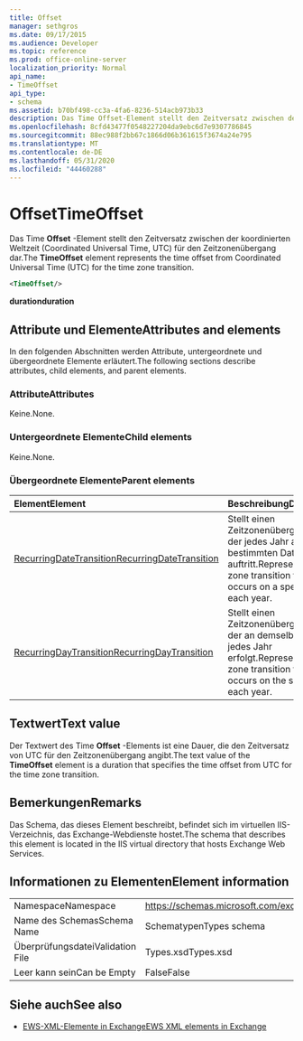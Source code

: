 ```yaml
---
title: Offset
manager: sethgros
ms.date: 09/17/2015
ms.audience: Developer
ms.topic: reference
ms.prod: office-online-server
localization_priority: Normal
api_name:
- TimeOffset
api_type:
- schema
ms.assetid: b70bf498-cc3a-4fa6-8236-514acb973b33
description: Das Time Offset-Element stellt den Zeitversatz zwischen der koordinierten Weltzeit (Coordinated Universal Time, UTC) für den Zeitzonenübergang dar.
ms.openlocfilehash: 8cfd43477f0548227204da9ebc6d7e9307786845
ms.sourcegitcommit: 88ec988f2bb67c1866d06b361615f3674a24e795
ms.translationtype: MT
ms.contentlocale: de-DE
ms.lasthandoff: 05/31/2020
ms.locfileid: "44460288"
---
```

# <a name="timeoffset"></a><span data-ttu-id="35f31-103">Offset</span><span class="sxs-lookup"><span data-stu-id="35f31-103">TimeOffset</span></span>

<span data-ttu-id="35f31-104">Das Time **Offset** -Element stellt den Zeitversatz zwischen der koordinierten Weltzeit (Coordinated Universal Time, UTC) für den Zeitzonenübergang dar.</span><span class="sxs-lookup"><span data-stu-id="35f31-104">The **TimeOffset** element represents the time offset from Coordinated Universal Time (UTC) for the time zone transition.</span></span> 
  
```XML
<TimeOffset/>
```

 <span data-ttu-id="35f31-105">**duration**</span><span class="sxs-lookup"><span data-stu-id="35f31-105">**duration**</span></span>
## <a name="attributes-and-elements"></a><span data-ttu-id="35f31-106">Attribute und Elemente</span><span class="sxs-lookup"><span data-stu-id="35f31-106">Attributes and elements</span></span>

<span data-ttu-id="35f31-107">In den folgenden Abschnitten werden Attribute, untergeordnete und übergeordnete Elemente erläutert.</span><span class="sxs-lookup"><span data-stu-id="35f31-107">The following sections describe attributes, child elements, and parent elements.</span></span>
  
### <a name="attributes"></a><span data-ttu-id="35f31-108">Attribute</span><span class="sxs-lookup"><span data-stu-id="35f31-108">Attributes</span></span>

<span data-ttu-id="35f31-109">Keine.</span><span class="sxs-lookup"><span data-stu-id="35f31-109">None.</span></span>
  
### <a name="child-elements"></a><span data-ttu-id="35f31-110">Untergeordnete Elemente</span><span class="sxs-lookup"><span data-stu-id="35f31-110">Child elements</span></span>

<span data-ttu-id="35f31-111">Keine.</span><span class="sxs-lookup"><span data-stu-id="35f31-111">None.</span></span>
  
### <a name="parent-elements"></a><span data-ttu-id="35f31-112">Übergeordnete Elemente</span><span class="sxs-lookup"><span data-stu-id="35f31-112">Parent elements</span></span>

|<span data-ttu-id="35f31-113">**Element**</span><span class="sxs-lookup"><span data-stu-id="35f31-113">**Element**</span></span>|<span data-ttu-id="35f31-114">**Beschreibung**</span><span class="sxs-lookup"><span data-stu-id="35f31-114">**Description**</span></span>|
|:-----|:-----|
|[<span data-ttu-id="35f31-115">RecurringDateTransition</span><span class="sxs-lookup"><span data-stu-id="35f31-115">RecurringDateTransition</span></span>](recurringdatetransition.md) <br/> |<span data-ttu-id="35f31-116">Stellt einen Zeitzonenübergang dar, der jedes Jahr an einem bestimmten Datum auftritt.</span><span class="sxs-lookup"><span data-stu-id="35f31-116">Represents a time zone transition that occurs on a specific date each year.</span></span>  <br/> |
|[<span data-ttu-id="35f31-117">RecurringDayTransition</span><span class="sxs-lookup"><span data-stu-id="35f31-117">RecurringDayTransition</span></span>](recurringdaytransition.md) <br/> |<span data-ttu-id="35f31-118">Stellt einen Zeitzonenübergang dar, der an demselben Tag jedes Jahr erfolgt.</span><span class="sxs-lookup"><span data-stu-id="35f31-118">Represents a time zone transition that occurs on the same day each year.</span></span>  <br/> |
   
## <a name="text-value"></a><span data-ttu-id="35f31-119">Textwert</span><span class="sxs-lookup"><span data-stu-id="35f31-119">Text value</span></span>

<span data-ttu-id="35f31-120">Der Textwert des Time **Offset** -Elements ist eine Dauer, die den Zeitversatz von UTC für den Zeitzonenübergang angibt.</span><span class="sxs-lookup"><span data-stu-id="35f31-120">The text value of the **TimeOffset** element is a duration that specifies the time offset from UTC for the time zone transition.</span></span> 
  
## <a name="remarks"></a><span data-ttu-id="35f31-121">Bemerkungen</span><span class="sxs-lookup"><span data-stu-id="35f31-121">Remarks</span></span>

<span data-ttu-id="35f31-122">Das Schema, das dieses Element beschreibt, befindet sich im virtuellen IIS-Verzeichnis, das Exchange-Webdienste hostet.</span><span class="sxs-lookup"><span data-stu-id="35f31-122">The schema that describes this element is located in the IIS virtual directory that hosts Exchange Web Services.</span></span>
  
## <a name="element-information"></a><span data-ttu-id="35f31-123">Informationen zu Elementen</span><span class="sxs-lookup"><span data-stu-id="35f31-123">Element information</span></span>

|||
|:-----|:-----|
|<span data-ttu-id="35f31-124">Namespace</span><span class="sxs-lookup"><span data-stu-id="35f31-124">Namespace</span></span>  <br/> |https://schemas.microsoft.com/exchange/services/2006/types  <br/> |
|<span data-ttu-id="35f31-125">Name des Schemas</span><span class="sxs-lookup"><span data-stu-id="35f31-125">Schema Name</span></span>  <br/> |<span data-ttu-id="35f31-126">Schematypen</span><span class="sxs-lookup"><span data-stu-id="35f31-126">Types schema</span></span>  <br/> |
|<span data-ttu-id="35f31-127">Überprüfungsdatei</span><span class="sxs-lookup"><span data-stu-id="35f31-127">Validation File</span></span>  <br/> |<span data-ttu-id="35f31-128">Types.xsd</span><span class="sxs-lookup"><span data-stu-id="35f31-128">Types.xsd</span></span>  <br/> |
|<span data-ttu-id="35f31-129">Leer kann sein</span><span class="sxs-lookup"><span data-stu-id="35f31-129">Can be Empty</span></span>  <br/> |<span data-ttu-id="35f31-130">False</span><span class="sxs-lookup"><span data-stu-id="35f31-130">False</span></span>  <br/> |
   
## <a name="see-also"></a><span data-ttu-id="35f31-131">Siehe auch</span><span class="sxs-lookup"><span data-stu-id="35f31-131">See also</span></span>



- [<span data-ttu-id="35f31-132">EWS-XML-Elemente in Exchange</span><span class="sxs-lookup"><span data-stu-id="35f31-132">EWS XML elements in Exchange</span></span>](ews-xml-elements-in-exchange.md)

